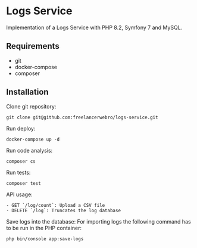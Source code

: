 # Logs Service
Implementation of a Logs Service with PHP 8.2, Symfony 7 and MySQL.

## Requirements
- git
- docker-compose
- composer

## Installation
Clone git repository:
```
git clone git@github.com:freelancerwebro/logs-service.git
```

Run deploy:
```
docker-compose up -d
```

Run code analysis:
```
composer cs
```

Run tests:
```
composer test
```

API usage:
```
- GET `/log/count`: Upload a CSV file
- DELETE `/log`: Truncates the log database
```

Save logs into the database:
For importing logs the following command has to be run in the PHP container:
```
php bin/console app:save-logs
```